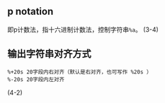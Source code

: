 ## p notation 
即p计数法，指十六进制计数法，控制字符串`%a`。 
(3-4)

## 输出字符串对齐方式
```
%+20s 20字段内右对齐（默认是右对齐，也可写作 %20s ）
%-20s 20字段内左对齐
```
(4-2)
